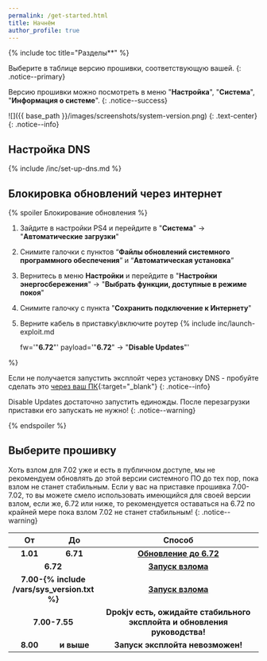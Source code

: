 ```yaml
---
permalink: /get-started.html
title: Начнём
author_profile: true
---
```

{% include toc title="Разделы**" %}

Выберите в таблице версию прошивки, соответствующую вашей. 
{: .notice--primary}

Версию прошивки можно посмотреть в меню "**Настройка**", "**Система**", "**Информация о системе**". 
{: .notice--success}

![]({{ base_path }}/images/screenshots/system-version.png) 
{: .text-center}
{: .notice--info}

## Настройка DNS

{% include /inc/set-up-dns.md %}

## Блокировка обновлений через интернет

{% spoiler Блокирование обновления %}

1. Зайдите в настройки PS4 и перейдите в "**Система**" -> "**Автоматические загрузки**"
1. Снимите галочки с пунктов “**Файлы обновлений системного программного обеспечения**” и “**Автоматическая установка**”
1. Вернитесь в меню **Настройки** и перейдите в "**Настройки энергосбережения**" -> "**Выбрать функции, доступные в режиме покоя**"
1. Снимите галочку с пункта "**Сохранить подключение к Интернету**"
1. Верните кабель в приставку\включите роутер
{% include inc/launch-exploit.md 

	fw='"**6.72**"'
	payload='"**6.72**" -> "**Disable Updates**"'

%}

Если не получается запустить эксплойт через установку DNS - пробуйте сделать это [через ваш ПК](payloads){:target="_blank"}
{: .notice--info}

Disable Updates достаточно запустить единожды. После перезагрузки приставки его запускать не нужно!
{: .notice--warning}


{% endspoiler %}

## Выберите прошивку

Хоть взлом для 7.02 уже и есть в публичном доступе, мы не рекомендуем обновлять до этой версии системного ПО до тех пор, пока взлом не станет стабильным. Если у вас на приставке прошивка 7.00-7.02, то вы можете смело использовать имеющийся для своей версии взлом, если же, 6.72 или ниже, то рекомендуется оставаться на 6.72 по крайней мере пока взлом 7.02 не станет стабильным! 
{: .notice--warning}

<table>
  <colgroup>
    <col span="1" style="width: 10%;">
    <col span="1" style="width: 10%;">
    <col span="1" style="width: 80%;">
  </colgroup>
  <thead>
    <tr>
      <th style="text-align: center">От</th>
      <th style="text-align: center">До</th>
      <th style="text-align: center">Способ</th>
    </tr>
  </thead>
  <tbody>
    <tr>
      <td style="text-align: center; font-weight: bold;">1.01</td>
      <td style="text-align: center; font-weight: bold;">6.71</td>
      <td style="text-align: center; font-weight: bold;"><a href="usb-update">Обновление до  6.72</a></td>
    </tr>
    <tr>
      <td style="text-align: center; font-weight: bold;" colspan="2">6.72</td>
      <td style="text-align: center; font-weight: bold;"><a href="start-hen">Запуск взлома</a></td>
    </tr>
    <tr>
      <td style="text-align: center; font-weight: bold;" colspan="2">7.00-{% include /vars/sys_version.txt %}</td>
      <td style="text-align: center; font-weight: bold;"><a href="start-hen-702">Запуск взлома</a></td>
    </tr>
    <tr>
      <td style="text-align: center; font-weight: bold;" colspan="2">7.00-7.55</td>
      <td style="text-align: center; font-weight: bold;">Dpokjv есть, ожидайте стабильного эксплойта и обновления руководства!</td>
    </tr>
    <tr>
      <td style="text-align: center; font-weight: bold;">8.00</td>
      <td style="text-align: center; font-weight: bold;">и выше</td>
      <td style="text-align: center; font-weight: bold;">Запуск эксплойта невозможен!</td>
    </tr>
  </tbody>
</table>